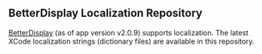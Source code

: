 ## BetterDisplay Localization Repository

[BetterDisplay](https://betterdisplay.pro) (as of app version v2.0.9) supports localization. The latest XCode localization strings (dictionary files) are available in this repository.
